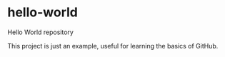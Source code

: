 # hello-world
Hello World repository

This project is just an example, useful for learning the basics of GitHub.


